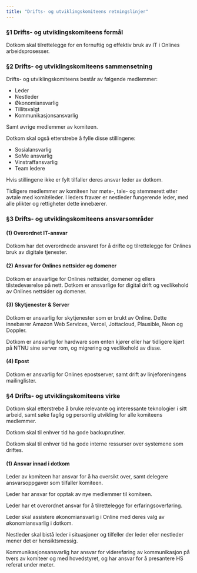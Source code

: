 ```yaml
---
title: "Drifts- og utviklingskomiteens retningslinjer"
---
```


### §1 Drifts- og utviklingskomiteens formål

Dotkom skal tilrettelegge for en fornuftig og effektiv bruk av IT i Onlines arbeidsprosesser.

### §2 Drifts- og utviklingskomiteens sammensetning

Drifts- og utviklingskomiteens består av følgende medlemmer:

* Leder
* Nestleder
* Økonomiansvarlig
* Tillitsvalgt
* Kommunikasjonsansvarlig

Samt øvrige medlemmer av komiteen.

Dotkom skal også etterstrebe å fylle disse stillingene:

* Sosialansvarlig
* SoMe ansvarlig
* Vinstraffansvarlig
* Team ledere

Hvis stillingene ikke er fylt tilfaller deres ansvar leder av dotkom.

Tidligere medlemmer av komiteen har møte-, tale- og stemmerett etter avtale med komitéleder. I leders fravær er nestleder fungerende leder, med alle plikter og rettigheter dette innebærer.

### §3 Drifts- og utviklingskomiteens ansvarsområder

#### (1) Overordnet IT-ansvar

Dotkom har det overordnede ansvaret for å drifte og tilrettelegge for Onlines bruk av digitale tjenester.

#### (2) Ansvar for Onlines nettsider og domener

Dotkom er ansvarlige for Onlines nettsider, domener og ellers tilstedeværelse på nett. Dotkom er ansvarlige for digital drift og vedlikehold av Onlines nettsider og domener.

#### (3) Skytjenester & Server

Dotkom er ansvarlig for skytjenester som er brukt av Online. Dette innebærer Amazon Web Services, Vercel, Jottacloud, Plausible, Neon og Doppler.

Dotkom er ansvarlig for hardware som enten kjører eller har tidligere kjørt på NTNU sine server rom, og migrering og vedlikehold av disse.

#### (4) Epost

Dotkom er ansvarlig for Onlines epostserver, samt drift av linjeforeningens mailinglister.

### §4 Drifts- og utviklingskomiteens virke

Dotkom skal etterstrebe å bruke relevante og interessante teknologier i sitt arbeid, samt søke faglig og personlig utvikling for alle komiteens medlemmer.

Dotkom skal til enhver tid ha gode backuprutiner.

Dotkom skal til enhver tid ha gode interne ressurser over systemene som driftes.

#### (1) Ansvar innad i dotkom

Leder av komiteen har ansvar for å ha oversikt over, samt delegere ansvarsoppgaver som tilfaller komiteen.

Leder har ansvar for opptak av nye medlemmer til komiteen.

Leder har et overordnet ansvar for å tilrettelegge for erfaringsoverføring.

Leder skal assistere økonomiansvarlig i Online med deres valg av økonomiansvarlig i dotkom.

Nestleder skal bistå leder i situasjoner og tilfeller der leder eller nestleder mener det er hensiktsmessig.

Kommunikasjonsansvarlig har ansvar for videreføring av kommunikasjon på tvers av komiteer og med hovedstyret, og har ansvar for å presantere HS referat under møter.